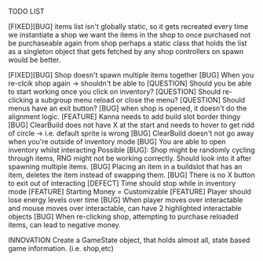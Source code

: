 TODO LIST

[FIXED][BUG] items list isn't globally static, so it gets recreated every time we instantiate a shop
	we want the items in the shop to once purchased not be purchaseable again from shop
	perhaps a static class that holds the list as a singleton object that gets fetched by any shop controllers on spawn would be better.

[FIXED][BUG] Shop doesn't spawn multiple items together
[BUG] When you re-clcik shop again -> shouldn't be able to
[QUESTION] Should you be able to start working once you click on inventory?
[QUESTION] Should re-clicking a subgroup menu reload or close the menu?
[QUESTION] Should menus have an exit button?
[BUG] when shop is opened, it doesn't do the alignment logic.
[FEATURE] Kanna needs to add build slot border thingy
[BUG] ClearBuild does not have X at the start and needs to hover to get ridd of circle -> i.e. default sprite is wrong
[BUG] ClearBuild doesn't not go away when you're outside of inventory mode
[BUG] You are able to open inventory whilst interacting
Possible [BUG]: Shop might be randomly cycling through items, RNG might not be working correctly. Should look into it after spawning multiple items.
[BUG] Placing an item in a buildslot that has an item, deletes the item instead of swapping them.
[BUG] There is no X button to exit out of interacting
[DEFECT] Time should stop while in inventory mode
[FEATURE] Starting Money = Customizable
[FEATURE] Player should lose energy levels over time
[BUG] When player moves over interactable and mouse moves over interactable, can have 2 highlighted interactable objects
[BUG] When re-clicking shop, attempting to purchase reloaded items, can lead to negative money.

INNOVATION Create a GameState object, that holds almost all, state based game information. (i.e. shop,etc)